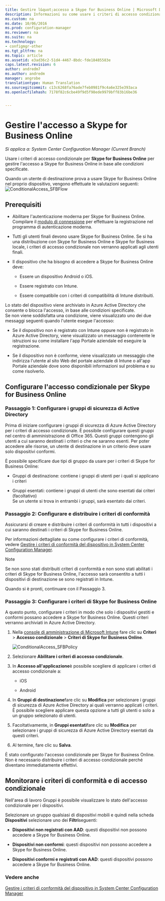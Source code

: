 ```yaml
---
title: Gestire l&quot;accesso a Skype for Business Online | Microsoft Docs
description: Informazioni su come usare i criteri di accesso condizionale per gestire l&quot;accesso a Skype for Business Online.
ms.custom: na
ms.date: 10/06/2016
ms.prod: configuration-manager
ms.reviewer: na
ms.suite: na
ms.technology:
- configmgr-other
ms.tgt_pltfrm: na
ms.topic: article
ms.assetid: e3ad36c2-51d4-4467-8bdc-fde18485583e
caps.latest.revision: 6
author: andredm7
ms.author: andredm
manager: angrobe
translationtype: Human Translation
ms.sourcegitcommit: c13c6268fa76ade7feb0981f9c4a6e325e393aca
ms.openlocfilehash: 7178f82c6cbe49f9d5f98ede9979bff83b16be36


---
```

# <a name="manage-skype-for-business-online-access"></a>Gestire l'accesso a Skype for Business Online

*Si applica a: System Center Configuration Manager (Current Branch)*


Usare i criteri di accesso condizionale per  **Skype for Business Online** per gestire l'accesso a Skype for Business Online in base alle condizioni specificate.  


 Quando un utente di destinazione prova a usare Skype for Business Online nel proprio dispositivo, vengono effettuate le valutazioni seguenti:![ConditionalAccess&#95;SFBFlow](..//media/ConditionalAccess_SFBFlow.png)  

## <a name="prerequisites"></a>Prerequisiti  

-   Abilitare l'autenticazione moderna per Skype for Business Online. Compilare il [modulo di connessione](https://connect.microsoft.com/office/Survey/NominationSurvey.aspx?SurveyID=17299&ProgramID=8715) per effettuare la registrazione nel programma di autenticazione moderna.  

-   Tutti gli utenti finali devono usare Skype for Business Online. Se si ha una distribuzione con Skype for Business Online e Skype for Business locale, i criteri di accesso condizionale non verranno applicati agli utenti finali.  

-   Il dispositivo che ha bisogno di accedere a Skype for Business Online deve:  

    -   Essere un dispositivo Android o iOS.  

    -   Essere registrato con Intune.  

    -   Essere compatibile con i criteri di compatibilità di Intune distribuiti.  

 Lo stato del dispositivo viene archiviato in Azure Active Directory che consente o blocca l'accesso, in base alle condizioni specificate.  
Se non viene soddisfatta una condizione, viene visualizzato uno dei due messaggi seguenti quando l'utente esegue l'accesso:  

-   Se il dispositivo non è registrato con Intune oppure non è registrato in Azure Active Directory, viene visualizzato un messaggio contenente le istruzioni su come installare l'app Portale aziendale ed eseguire la registrazione.  

-   Se il dispositivo non è conforme, viene visualizzato un messaggio che indirizza l'utente al sito Web del portale aziendale di Intune o all'app Portale aziendale dove sono disponibili informazioni sul problema e su come risolverlo.  

## <a name="configure-conditional-access-for-skype-for-business-online"></a>Configurare l'accesso condizionale per Skype for Business Online  

### <a name="step-1-configure-active-directory-security-groups"></a>Passaggio 1: Configurare i gruppi di sicurezza di Active Directory  
 Prima di iniziare configurare i gruppi di sicurezza di Azure Active Directory per i criteri di accesso condizionale. È possibile configurare questi gruppi nel centro di amministrazione di Office 365. Questi gruppi contengono gli utenti a cui saranno destinati i criteri o che ne saranno esenti. Per poter accedere alle risorse, un utente di destinazione in un criterio deve usare solo dispositivi conformi.  

 È possibile specificare due tipi di gruppo da usare per i criteri di Skype for Business Online:  

-   Gruppi di destinazione: contiene i gruppi di utenti per i quali si applicano i criteri  

-   Gruppi esentati: contiene i gruppi di utenti che sono esentati dai criteri (facoltativo)  
    Se un utente si trova in entrambi i gruppi, sarà esentato dai criteri.  

### <a name="step-2-configure-and-deploy-a-compliance-policy"></a>Passaggio 2: Configurare e distribuire i criteri di conformità  
 Assicurarsi di creare e distribuire i criteri di conformità in tutti i dispositivi a cui saranno destinati i criteri di Skype for Business Online.  

 Per informazioni dettagliate su come configurare i criteri di conformità, vedere [Gestire i criteri di conformità del dispositivo in System Center Configuration Manager](../../protect/deploy-use/device-compliance-policies.md).  

> [!NOTE]  
>  Se non sono stati distribuiti criteri di conformità e non sono stati abilitati i criteri di Skype for Business Online, l'accesso sarà consentito a tutti i dispositivi di destinazione se sono registrati in Intune.  

 Quando si è pronti, continuare con il Passaggio 3.  

### <a name="step-3-configure-the-skype-for-business-online-policy"></a>Passaggio 3: Configurare i criteri di Skype for Business Online  
 A questo punto, configurare i criteri in modo che solo i dispositivi gestiti e conformi possano accedere a Skype for Business Online. Questi criteri verranno archiviati in Azure Active Directory.  

1.  Nella [console di amministrazione di Microsoft Intune](https://manage.microsoft.com) fare clic su **Criteri** > **Accesso condizionale** > **Criteri di Skype for Business Online**.  

     ![ConditionalAccess&#95;SFBPolicy](../media/ConditionalAccess_SFBPolicy.png)  

2.  Selezionare **Abilitare i criteri di accesso condizionale**.  

3.  In **Accesso all'applicazione**è possibile scegliere di applicare i criteri di accesso condizionale a:  

    -   iOS  

    -   Android  

4.  In **Gruppi di destinazione**fare clic su **Modifica** per selezionare i gruppi di sicurezza di Azure Active Directory ai quali verranno applicati i criteri. È possibile scegliere applicare questa opzione a tutti gli utenti o solo a un gruppo selezionato di utenti.  

5.  Facoltativamente, in **Gruppi esentati**fare clic su **Modifica** per selezionare i gruppi di sicurezza di Azure Active Directory esentati da questi criteri.  

6.  Al termine, fare clic su **Salva**.  

 È stato configurato l'accesso condizionale per Skype for Business Online. Non è necessario distribuire i criteri di accesso condizionale perché diventano immediatamente effettivi.  

## <a name="monitor-the-compliance-and-conditional-access-policies"></a>Monitorare i criteri di conformità e di accesso condizionale  
 Nell'area di lavoro Gruppi è possibile visualizzare lo stato dell'accesso condizionale per i dispositivi.  

 Selezionare un gruppo qualsiasi di dispositivi mobili e quindi nella scheda **Dispositivi** selezionare uno dei **Filtri**seguenti:  

-   **Dispositivi non registrati con AAD**: questi dispositivi non possono accedere a Skype for Business Online.  

-   **Dispositivi non conformi**: questi dispositivi non possono accedere a Skype for Business Online.  

-   **Dispositivi conformi e registrati con AAD**: questi dispositivi possono accedere a Skype for Business Online.  

### <a name="see-also"></a>Vedere anche  

 [Gestire i criteri di conformità del dispositivo in System Center Configuration Manager](../../protect/deploy-use/device-compliance-policies.md)



<!--HONumber=Dec16_HO3-->


